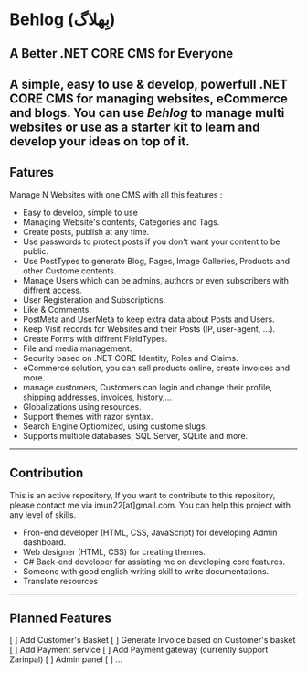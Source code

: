 # Behlog (بِهلاگ)
## A Better .NET CORE CMS for Everyone
A simple, easy to use & develop, powerfull .NET CORE CMS for managing websites, eCommerce and blogs. You can use *Behlog* to manage multi websites or 
use as a starter kit to learn and develop your ideas on top of it.
---
## Fatures
Manage N Websites with one CMS with all this features :
- Easy to develop, simple to use
- Managing Website's contents, Categories and Tags.
- Create posts, publish at any time.
- Use passwords to protect posts if you don't want your content to be public.
- Use PostTypes to generate Blog, Pages, Image Galleries, Products and other Custome contents.
- Manage Users which can be admins, authors or even subscribers with diffrent access.
- User Registeration and Subscriptions.
- Like & Comments.
- PostMeta and UserMeta to keep extra data about Posts and Users.
- Keep Visit records for Websites and their Posts (IP, user-agent, ...).
- Create Forms with diffrent FieldTypes.
- File and media management.
- Security based on .NET CORE Identity, Roles and Claims.
- eCommerce solution, you can sell products online, create invoices and more.
- manage customers, Customers can login and change their profile, shipping addresses, invoices, history,...
- Globalizations using resources.
- Support themes with razor syntax.
- Search Engine Optiomized, using custome slugs.
- Supports multiple databases, SQL Server, SQLite and more.
---
## Contribution
This is an active repository, If you want to contribute to this repository, please contact me via imun22[at]gmail.com.
You can help this project with any level of skills.
- Fron-end developer (HTML, CSS, JavaScript) for developing Admin dashboard.
- Web designer (HTML, CSS) for creating themes.
- C# Back-end developer for assisting me on developing core features.
- Someone with good english writing skill to write documentations.
- Translate resources
---
## Planned Features
[ ] Add Customer's Basket
[ ] Generate Invoice based on Customer's basket
[ ] Add Payment service
[ ] Add Payment gateway (currently support Zarinpal)
[ ] Admin panel
[ ] ...
